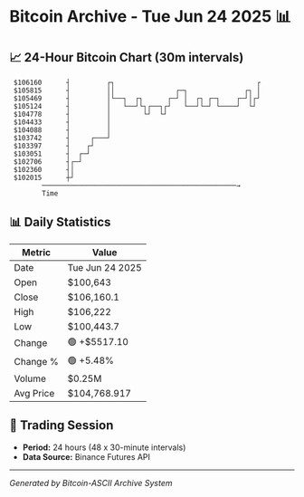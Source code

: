 # Bitcoin Archive - Tue Jun 24 2025 📊

## 📈 24-Hour Bitcoin Chart (30m intervals)

```
 $106160      ┤         ┌┐                                   ┌ 
 $105815      ┤         ││               ┌─┐              ┌┐ │ 
 $105469      ┤         │└──┐  ┌┐      ┌─┘ │  ┌┐ ┌─┐    ┌─┘│┌┘ 
 $105124      ┤         │   └──┘└┐┌──┐┌┘   └──┘└─┘ └────┘  └┘  
 $104778      ┤         │        └┘  └┘                        
 $104433      ┤         │                                      
 $104088      ┤         │                                      
 $103742      ┤     ┌───┘                                      
 $103397      ┤    ┌┘                                          
 $103051      ┤  ┌─┘                                           
 $102706      ┤┌─┘                                             
 $102360      ┤│                                               
 $102015      ┼┘                                               
        ────────────────────────────────────────────────→
        Time
```

## 📊 Daily Statistics

| Metric | Value |
|--------|-------|
| Date | Tue Jun 24 2025 |
| Open | $100,643 |
| Close | $106,160.1 |
| High | $106,222 |
| Low | $100,443.7 |
| Change | 🟢 +$5517.10 |
| Change % | 🟢 +5.48% |
| Volume | $0.25M |
| Avg Price | $104,768.917 |

## 📅 Trading Session

- **Period:** 24 hours (48 x 30-minute intervals)
- **Data Source:** Binance Futures API

---
*Generated by Bitcoin-ASCII Archive System*
